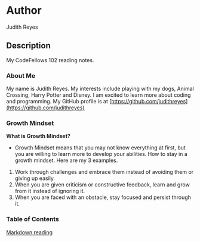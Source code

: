 # Author
Judith Reyes

## Description
My CodeFellows 102 reading notes.

### About Me
My name is Judith Reyes. My interests include playing with my dogs, Animal Crossing, Harry Potter and Disney. I am excited to learn more about coding and programming.
My GitHub profile is at [https://github.com/judithreyes](https://github.com/judithreyes)

### Growth Mindset
**What is Growth Mindset?**
+ Growth Mindset means that you may not know everything at first, but you are willing to learn more to develop your abilities. 
How to stay in a growth mindset. Here are my 3 examples.
1. Work through challenges and embrace them instead of avoiding them or giving up easily.
2. When you are given criticism or constructive feedback, learn and grow from it instead of ignoring it.
3. When you are faced with an obstacle, stay focused and persist through it.

### Table of Contents
[Markdown reading](markdown.md)

